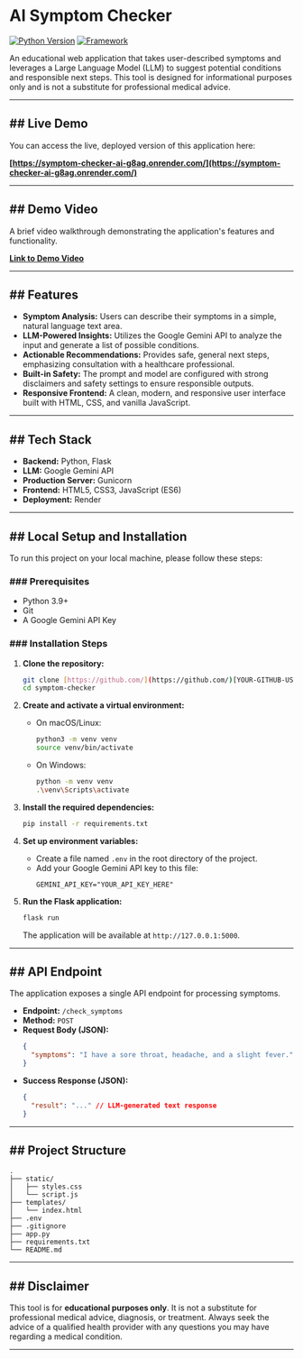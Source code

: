 # AI Symptom Checker

[![Python Version](https://img.shields.io/badge/python-3.9+-blue.svg)](https://www.python.org/downloads/)
[![Framework](https://img.shields.io/badge/Framework-Flask-black.svg)](https://flask.palletsprojects.com/)

An educational web application that takes user-described symptoms and leverages a Large Language Model (LLM) to suggest potential conditions and responsible next steps. This tool is designed for informational purposes only and is not a substitute for professional medical advice.

---

## ## Live Demo

You can access the live, deployed version of this application here:

**[https://symptom-checker-ai-g8ag.onrender.com/](https://symptom-checker-ai-g8ag.onrender.com/)**

---

## ## Demo Video

A brief video walkthrough demonstrating the application's features and functionality.

**[Link to Demo Video](YOUR-DEMO-VIDEO-URL)**

---

## ## Features

* **Symptom Analysis:** Users can describe their symptoms in a simple, natural language text area.
* **LLM-Powered Insights:** Utilizes the Google Gemini API to analyze the input and generate a list of possible conditions.
* **Actionable Recommendations:** Provides safe, general next steps, emphasizing consultation with a healthcare professional.
* **Built-in Safety:** The prompt and model are configured with strong disclaimers and safety settings to ensure responsible outputs.
* **Responsive Frontend:** A clean, modern, and responsive user interface built with HTML, CSS, and vanilla JavaScript.

---

## ## Tech Stack

* **Backend:** Python, Flask
* **LLM:** Google Gemini API
* **Production Server:** Gunicorn
* **Frontend:** HTML5, CSS3, JavaScript (ES6)
* **Deployment:** Render

---

## ## Local Setup and Installation

To run this project on your local machine, please follow these steps:

### ### Prerequisites

* Python 3.9+
* Git
* A Google Gemini API Key

### ### Installation Steps

1.  **Clone the repository:**
    ```bash
    git clone [https://github.com/](https://github.com/)[YOUR-GITHUB-USERNAME]/symptom-checker.git
    cd symptom-checker
    ```

2.  **Create and activate a virtual environment:**
    * On macOS/Linux:
        ```bash
        python3 -m venv venv
        source venv/bin/activate
        ```
    * On Windows:
        ```bash
        python -m venv venv
        .\venv\Scripts\activate
        ```

3.  **Install the required dependencies:**
    ```bash
    pip install -r requirements.txt
    ```

4.  **Set up environment variables:**
    * Create a file named `.env` in the root directory of the project.
    * Add your Google Gemini API key to this file:
        ```
        GEMINI_API_KEY="YOUR_API_KEY_HERE"
        ```

5.  **Run the Flask application:**
    ```bash
    flask run
    ```
    The application will be available at `http://127.0.0.1:5000`.

---

## ## API Endpoint

The application exposes a single API endpoint for processing symptoms.

* **Endpoint:** `/check_symptoms`
* **Method:** `POST`
* **Request Body (JSON):**
    ```json
    {
      "symptoms": "I have a sore throat, headache, and a slight fever."
    }
    ```
* **Success Response (JSON):**
    ```json
    {
      "result": "..." // LLM-generated text response
    }
    ```

---

## ## Project Structure

```
.
├── static/
│   ├── styles.css
│   └── script.js
├── templates/
│   └── index.html
├── .env
├── .gitignore
├── app.py
├── requirements.txt
└── README.md
```

---

## ## Disclaimer

This tool is for **educational purposes only**. It is not a substitute for professional medical advice, diagnosis, or treatment. Always seek the advice of a qualified health provider with any questions you may have regarding a medical condition.

---

